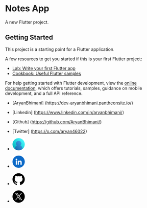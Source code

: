 # Notes App

A new Flutter project.

## Getting Started

This project is a starting point for a Flutter application.

A few resources to get you started if this is your first Flutter project:

- [Lab: Write your first Flutter app](https://docs.flutter.dev/get-started/codelab)
- [Cookbook: Useful Flutter samples](https://docs.flutter.dev/cookbook)

For help getting started with Flutter development, view the
[online documentation](https://docs.flutter.dev/), which offers tutorials,
samples, guidance on mobile development, and a full API reference.


- [AryanBhimani] (https://dev-aryanbhimani.pantheonsite.io/)
- [Linkedin] (https://www.linkedin.com/in/aryanbhimani/)
- [Github] (https://github.com/AryanBhimani/)
- [Twitter] (https://x.com/aryan46022)

- <a href="https://dev-aryanbhimani.pantheonsite.io/" target="_blank"><img src="assets/portfolio.png" width="40" ></a>
- <a href="https://www.linkedin.com/in/aryanbhimani/" target="_blank"><img src="assets/linkedin.png" width="40"></a>
- <a href="https://github.com/AryanBhimani" target="_blank"><img src="assets/github.png" width="40"></a>
- <a href="https://twitter.com/yourtwitterhandle" target="_blank"><img src="assets/twitter.png" width="40"></a>